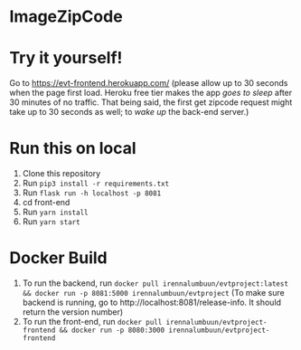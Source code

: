 # ImageZipCode

# Try it yourself!
Go to https://evt-frontend.herokuapp.com/ 
(please allow up to 30 seconds when the page first load. Heroku free tier makes the app *goes to sleep* after 30 minutes of no traffic.
That being said, the first get zipcode request might take up to 30 seconds as well; to *wake up* the back-end server.)

# Run this on local
1. Clone this repository
2. Run `pip3 install -r requirements.txt`
3. Run `flask run -h localhost -p 8081`
4. cd front-end
5. Run `yarn install`
6. Run `yarn start`

# Docker Build
1. To run the backend, run `docker pull irennalumbuun/evtproject:latest && docker run -p 8081:5000 irennalumbuun/evtproject`
(To make sure backend is running, go to http://localhost:8081/release-info. It should return the version number)
2. To run the front-end, run `docker pull irennalumbuun/evtproject-frontend && docker run -p 8080:3000 irennalumbuun/evtproject-frontend`
